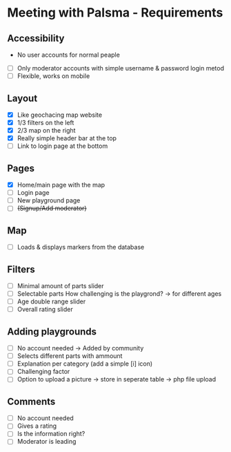 # Meeting with Palsma - Requirements

## Accessibility

- No user accounts for normal peaple
- [ ] Only moderator accounts with simple username & password login metod
- [ ] Flexible, works on mobile

## Layout

- [x] Like geochacing map website
- [x] 1/3 filters on the left
- [x] 2/3 map on the right
- [x] Really simple header bar at the top
- [ ] Link to login page at the bottom

## Pages

- [x] Home/main page with the map
- [ ] Login page
- [ ] New playground page
- [ ] ~~(Signup/Add moderator)~~

## Map

- [ ] Loads & displays markers from the database

## Filters

- [ ] Minimal amount of parts slider
- [ ] Selectable parts
    How challenging is the playgrond? -> for different ages
- [ ] Age double range slider
- [ ] Overall rating slider

## Adding playgrounds

- [ ] No account needed -> Added by community
- [ ] Selects different parts with ammount
- [ ] Explanation per category (add a simple [i] icon)
- [ ] Challenging factor
- [ ] Option to upload a picture -> store in seperate table -> php file upload

## Comments

- [ ] No account needed
- [ ] Gives a rating
- [ ] Is the information right?
- [ ] Moderator is leading
